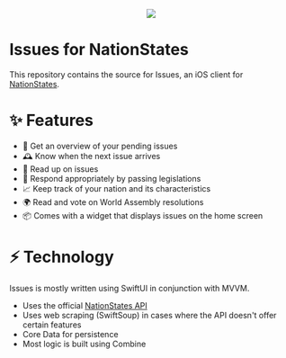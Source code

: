 <p align="center">
<img src="https://github.com/bart-kneepkens/NationStates-iOS/blob/main/docs/assets/app_icon_rounded.png" />
</p>

# Issues for NationStates

This repository contains the source for Issues, an iOS client for [NationStates](https://www.nationstates.net).

# ✨ Features 
- 📰 Get an overview of your pending issues
- 🕰 Know when the next issue arrives
- 📖 Read up on issues
- 📝 Respond appropriately by passing legislations 
- 📈 Keep track of your nation and its characteristics 
- 🌍 Read and vote on World Assembly resolutions
- 📦 Comes with a widget that displays issues on the home screen 

# ⚡️ Technology
Issues is mostly written using SwiftUI in conjunction with MVVM.
- Uses the official [NationStates API](https://www.nationstates.net/pages/api.html)
- Uses web scraping (SwiftSoup) in cases where the API doesn't offer certain features
- Core Data for persistence
- Most logic is built using Combine
